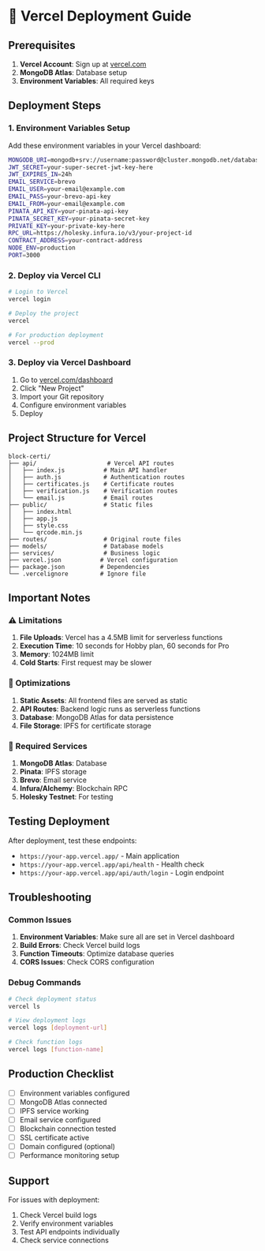 # 🚀 Vercel Deployment Guide

## Prerequisites

1. **Vercel Account**: Sign up at [vercel.com](https://vercel.com)
2. **MongoDB Atlas**: Database setup
3. **Environment Variables**: All required keys

## Deployment Steps

### 1. Environment Variables Setup

Add these environment variables in your Vercel dashboard:

```bash
MONGODB_URI=mongodb+srv://username:password@cluster.mongodb.net/database?retryWrites=true&w=majority&appName=appname
JWT_SECRET=your-super-secret-jwt-key-here
JWT_EXPIRES_IN=24h
EMAIL_SERVICE=brevo
EMAIL_USER=your-email@example.com
EMAIL_PASS=your-brevo-api-key
EMAIL_FROM=your-email@example.com
PINATA_API_KEY=your-pinata-api-key
PINATA_SECRET_KEY=your-pinata-secret-key
PRIVATE_KEY=your-private-key-here
RPC_URL=https://holesky.infura.io/v3/your-project-id
CONTRACT_ADDRESS=your-contract-address
NODE_ENV=production
PORT=3000
```

### 2. Deploy via Vercel CLI

```bash
# Login to Vercel
vercel login

# Deploy the project
vercel

# For production deployment
vercel --prod
```

### 3. Deploy via Vercel Dashboard

1. Go to [vercel.com/dashboard](https://vercel.com/dashboard)
2. Click "New Project"
3. Import your Git repository
4. Configure environment variables
5. Deploy

## Project Structure for Vercel

```
block-certi/
├── api/                    # Vercel API routes
│   ├── index.js           # Main API handler
│   ├── auth.js            # Authentication routes
│   ├── certificates.js    # Certificate routes
│   ├── verification.js    # Verification routes
│   └── email.js           # Email routes
├── public/                # Static files
│   ├── index.html
│   ├── app.js
│   ├── style.css
│   └── qrcode.min.js
├── routes/                # Original route files
├── models/                # Database models
├── services/              # Business logic
├── vercel.json           # Vercel configuration
├── package.json          # Dependencies
└── .vercelignore         # Ignore file
```

## Important Notes

### ⚠️ Limitations

1. **File Uploads**: Vercel has a 4.5MB limit for serverless functions
2. **Execution Time**: 10 seconds for Hobby plan, 60 seconds for Pro
3. **Memory**: 1024MB limit
4. **Cold Starts**: First request may be slower

### 🔧 Optimizations

1. **Static Assets**: All frontend files are served as static
2. **API Routes**: Backend logic runs as serverless functions
3. **Database**: MongoDB Atlas for data persistence
4. **File Storage**: IPFS for certificate storage

### 🚨 Required Services

1. **MongoDB Atlas**: Database
2. **Pinata**: IPFS storage
3. **Brevo**: Email service
4. **Infura/Alchemy**: Blockchain RPC
5. **Holesky Testnet**: For testing

## Testing Deployment

After deployment, test these endpoints:

- `https://your-app.vercel.app/` - Main application
- `https://your-app.vercel.app/api/health` - Health check
- `https://your-app.vercel.app/api/auth/login` - Login endpoint

## Troubleshooting

### Common Issues

1. **Environment Variables**: Make sure all are set in Vercel dashboard
2. **Build Errors**: Check Vercel build logs
3. **Function Timeouts**: Optimize database queries
4. **CORS Issues**: Check CORS configuration

### Debug Commands

```bash
# Check deployment status
vercel ls

# View deployment logs
vercel logs [deployment-url]

# Check function logs
vercel logs [function-name]
```

## Production Checklist

- [ ] Environment variables configured
- [ ] MongoDB Atlas connected
- [ ] IPFS service working
- [ ] Email service configured
- [ ] Blockchain connection tested
- [ ] SSL certificate active
- [ ] Domain configured (optional)
- [ ] Performance monitoring setup

## Support

For issues with deployment:
1. Check Vercel build logs
2. Verify environment variables
3. Test API endpoints individually
4. Check service connections
